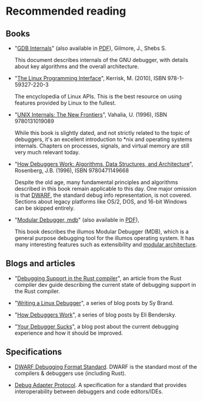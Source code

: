 # Recommended reading

## Books

- "[GDB Internals](https://sourceware.org/gdb/wiki/Internals)" (also available in [PDF](https://www.sourceware.org/gdb/5/onlinedocs/gdbint.pdf)), Gilmore, J., Shebs S.

  This document describes internals of the GNU debugger, with details about key algorithms and the overall architecture.

- "[The Linux Programming Interface](https://man7.org/tlpi/)", Kerrisk, M. (2010), ISBN 978-1-59327-220-3

  The encyclopedia of Linux APIs. This is the best resource on using features provided by Linux to the fullest.

- "[UNIX Internals: The New Frontiers](https://openlibrary.org/books/OL792642M/UNIX_internals)", Vahalia, U. (1996), ISBN 9780131019089

  While this book is slightly dated, and not strictly related to the topic of debuggers, it's an excellent introduction to *nix and operating systems internals.
  Chapters on processes, signals, and virtual memory are still very much relevant today.

- "[How Debuggers Work: Algorithms, Data Structures, and Architecture](https://openlibrary.org/books/OL972343M/How_Debuggers_work)", Rosenberg, J.B. (1996), ISBN 9780471149668

  Despite the old age, many fundamental principles and algorithms described in this book remain applicable to this day.
  One major omission is that [DWARF](http://dwarfstd.org/), the standard debug info representation, is not covered.
  Sections about legacy platforms like OS/2, DOS, and 16-bit Windows can be skipped entirely.

- "[Modular Debugger, mdb](https://illumos.org/books/mdb/concepts-1.html#concepts-1)" (also available in [PDF](https://illumos.org/books/mdb/mdb-print.pdf)), 

  This book describes the illumos Modular Debugger (MDB), which is a general purpose debugging tool for the illumos operating system.
  It has many interesting features such as extensibility and [modular architecture](https://illumos.org/books/mdb/api-5.html#api-5).

## Blogs and articles

- "[Debugging Support in the Rust compiler](https://rustc-dev-guide.rust-lang.org/debugging-support-in-rustc.html)", an article from the Rust compiler dev guide describing the current state of debugging support in the Rust compiler.

- "[Writing a Linux Debugger](https://blog.tartanllama.xyz/writing-a-linux-debugger-setup/)", a series of blog posts by Sy Brand.

- "[How Debuggers Work](https://eli.thegreenplace.net/2011/01/23/how-debuggers-work-part-1)", a series of blog posts by Eli Bendersky.

- "[Your Debugger Sucks](https://robert.ocallahan.org/2019/11/your-debugger-sucks.html)", a blog post about the current debugging experience and how it should be improved.

## Specifications

- [DWARF Debugging Format Standard](http://dwarfstd.org/Download.php). DWARF is the standard most of the compilers & debuggers use (including Rust).

- [Debug Adapter Protocol](https://microsoft.github.io/debug-adapter-protocol/specification). A specification for a standard that provides interoperability between debuggers and code editors/IDEs.
